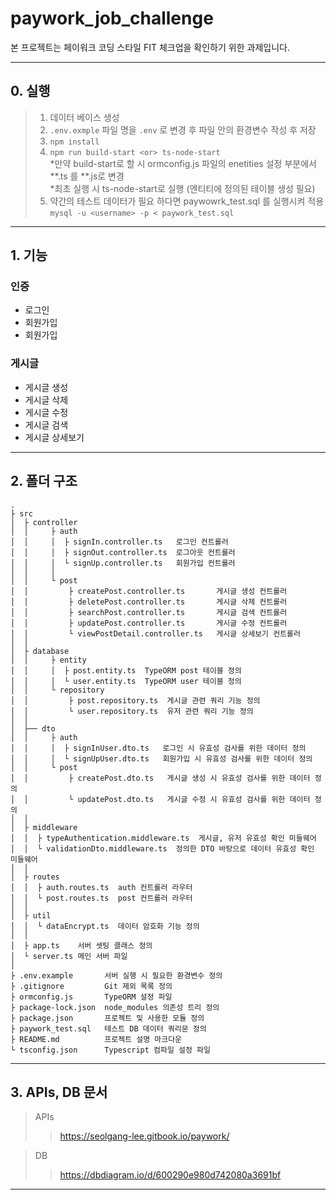 # paywork_job_challenge

본 프로젝트는 페이워크 코딩 스타일 FIT 체크업을 확인하기 위한 과제입니다.

---

## 0. 실행

> 1. 데이터 베이스 생성
> 2. `.env.exmple` 파일 명을 `.env` 로 변경 후 파일 안의 환경변수 작성 후 저장
> 3. `npm install`
> 4. `npm run build-start <or> ts-node-start`  
>    *만약 build-start로 할 시 ormconfig.js 파일의 enetities 설정 부분에서 **.ts 를 **.js로 변경  
>    *최초 실행 시 ts-node-start로 실행 (엔티티에 정의된 테이블 생성 필요)
> 5. 약간의 테스트 데이터가 필요 하다면 paywowrk_test.sql 를 실행시켜 적용  
>    `mysql -u <username> -p < paywork_test.sql`

---

## 1. 기능

### 인증

- 로그인
- 회원가입
- 회원가입

### 게시글

- 게시글 생성
- 게시글 삭제
- 게시글 수정
- 게시글 검색
- 게시글 상세보기

---

## 2. 폴더 구조

```
.
├ src
│  ├ controller
│  │     ├ auth
│  │     │  ├ signIn.controller.ts   로그인 컨트롤러
│  │     │  ├ signOut.controller.ts  로그아웃 컨트롤러
│  │     │  └ signUp.controller.ts   회원가입 컨트롤러
│  │     │
│  │     └ post
│  │         ├ createPost.controller.ts       게시글 생성 컨트롤러
│  │         ├ deletePost.controller.ts       게시글 삭제 컨트롤러
│  │         ├ searchPost.controller.ts       게시글 검색 컨트롤러
│  │         ├ updatePost.controller.ts       게시글 수정 컨트롤러
│  │         └ viewPostDetail.controller.ts   게시글 상세보기 컨트롤러
│  │
│  ├ database
│  │     ├ entity
│  │     │  ├ post.entity.ts  TypeORM post 테이블 정의
│  │     │  └ user.entity.ts  TypeORM user 테이블 정의
│  │     └ repository
│  │         ├ post.repository.ts  게시글 관련 쿼리 기능 정의
│  │         └ user.repository.ts  유저 관련 쿼리 기능 정의
│  │
│  ├── dto
│  │     ├ auth
│  │     │  ├ signInUser.dto.ts   로그인 시 유효성 검사를 위한 데이터 정의
│  │     │  └ signUpUser.dto.ts   회원가입 시 유효성 검사를 위한 데이터 정의
│  │     └ post
│  │         ├ createPost.dto.ts   게시글 생성 시 유효성 검사를 위한 데이터 정의
│  │         └ updatePost.dto.ts   게시글 수정 시 유효성 검사를 위한 데이터 정의
│  │
│  ├ middleware
│  │  ├ typeAuthentication.middleware.ts  게시글, 유저 유효성 확인 미들웨어
│  │  └ validationDto.middleware.ts  정의한 DTO 바탕으로 데이터 유효성 확인 미들웨어
│  │
│  ├ routes
│  │  ├ auth.routes.ts  auth 컨트롤러 라우터
│  │  └ post.routes.ts  post 컨트롤러 라우터
│  │
│  ├ util
│  │  └ dataEncrypt.ts  데이터 암호화 기능 정의
│  │
│  ├ app.ts    서버 셋팅 클래스 정의
│  └ server.ts 메인 서버 파일
│
├ .env.example       서버 실행 시 필요한 환경변수 정의
├ .gitignore         Git 제외 목록 정의
├ ormconfig.js       TypeORM 설정 파일
├ package-lock.json  node_modules 의존성 트리 정의
├ package.json       프로젝트 및 사용한 모듈 정의
├ paywork_test.sql   테스트 DB 데이터 쿼리문 정의
├ README.md          프로젝트 설명 마크다운
└ tsconfig.json      Typescript 컴파일 설정 파일
```

---

## 3. APIs, DB 문서

> APIs
>
> > https://seolgang-lee.gitbook.io/paywork/

> DB
>
> > https://dbdiagram.io/d/600290e980d742080a3691bf

---
